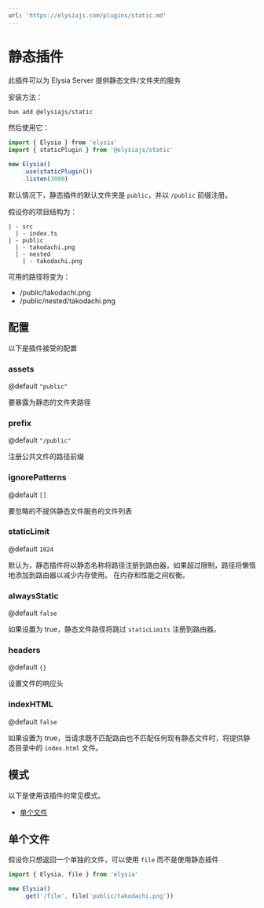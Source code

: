 ```yaml
---
url: 'https://elysiajs.com/plugins/static.md'
---
```


# 静态插件

此插件可以为 Elysia Server 提供静态文件/文件夹的服务

安装方法：

```bash
bun add @elysiajs/static
```

然后使用它：

```typescript twoslash
import { Elysia } from 'elysia'
import { staticPlugin } from '@elysiajs/static'

new Elysia()
    .use(staticPlugin())
    .listen(3000)
```

默认情况下，静态插件的默认文件夹是 `public`，并以 `/public` 前缀注册。

假设你的项目结构为：

```
| - src
  | - index.ts
| - public
  | - takodachi.png
  | - nested
    | - takodachi.png
```

可用的路径将变为：

* /public/takodachi.png
* /public/nested/takodachi.png

## 配置

以下是插件接受的配置

### assets

@default `"public"`

要暴露为静态的文件夹路径

### prefix

@default `"/public"`

注册公共文件的路径前缀

### ignorePatterns

@default `[]`

要忽略的不提供静态文件服务的文件列表

### staticLimit

@default `1024`

默认为，静态插件将以静态名称将路径注册到路由器，如果超过限制，路径将懒惰地添加到路由器以减少内存使用。
在内存和性能之间权衡。

### alwaysStatic

@default `false`

如果设置为 true，静态文件路径将跳过 `staticLimits` 注册到路由器。

### headers

@default `{}`

设置文件的响应头

### indexHTML

@default `false`

如果设置为 true，当请求既不匹配路由也不匹配任何现有静态文件时，将提供静态目录中的 `index.html` 文件。

## 模式

以下是使用该插件的常见模式。

* [单个文件](#单个文件)

## 单个文件

假设你只想返回一个单独的文件，可以使用 `file` 而不是使用静态插件

```typescript
import { Elysia, file } from 'elysia'

new Elysia()
    .get('/file', file('public/takodachi.png'))
```

